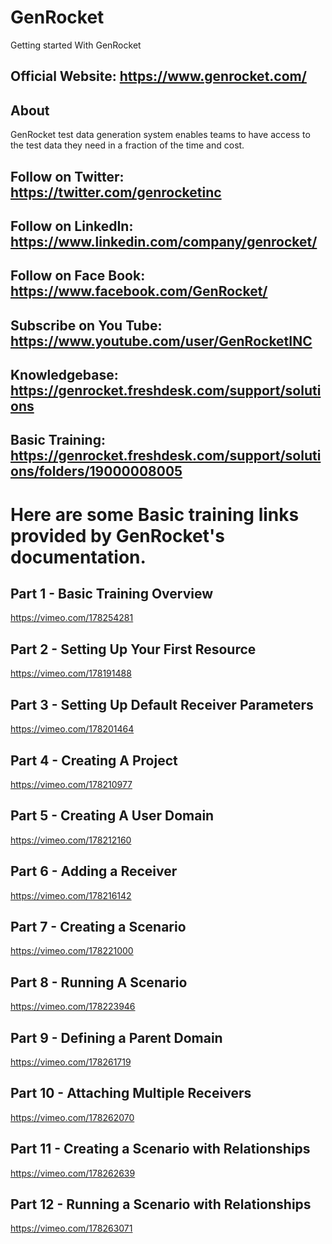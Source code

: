 # GenRocket
Getting started With GenRocket

## Official Website: https://www.genrocket.com/

## About
 GenRocket test data generation system enables teams to have access to the test data they need in a fraction of the time and cost. 
 ## Follow on Twitter: https://twitter.com/genrocketinc
 ##  Follow on LinkedIn: https://www.linkedin.com/company/genrocket/
 ##  Follow on Face Book: https://www.facebook.com/GenRocket/
 ##  Subscribe on You Tube: https://www.youtube.com/user/GenRocketINC
 
 ## Knowledgebase: https://genrocket.freshdesk.com/support/solutions
 
## Basic Training: https://genrocket.freshdesk.com/support/solutions/folders/19000008005

# Here are some Basic training links provided by GenRocket's documentation.

## Part 1 - Basic Training Overview
https://vimeo.com/178254281

## Part 2 - Setting Up Your First Resource
https://vimeo.com/178191488

## Part 3 - Setting Up Default Receiver Parameters
https://vimeo.com/178201464

## Part 4 - Creating A Project
https://vimeo.com/178210977

## Part 5 - Creating A User Domain
https://vimeo.com/178212160

## Part 6 - Adding a Receiver
https://vimeo.com/178216142

## Part 7 - Creating a Scenario
https://vimeo.com/178221000


## Part 8 - Running A Scenario
https://vimeo.com/178223946

## Part 9 - Defining a Parent Domain

https://vimeo.com/178261719

## Part 10 - Attaching Multiple Receivers
https://vimeo.com/178262070

## Part 11 - Creating a Scenario with Relationships
https://vimeo.com/178262639

## Part 12 - Running a Scenario with Relationships
https://vimeo.com/178263071













 
